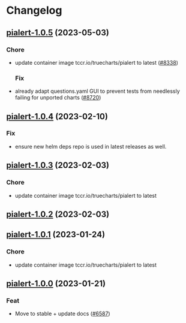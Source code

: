 # Changelog



## [pialert-1.0.5](https://github.com/truecharts/charts/compare/pialert-1.0.4...pialert-1.0.5) (2023-05-03)

### Chore

- update container image tccr.io/truecharts/pialert to latest ([#8338](https://github.com/truecharts/charts/issues/8338))
  
  ### Fix

- already adapt questions.yaml GUI to prevent tests from needlessly failing for unported charts ([#8720](https://github.com/truecharts/charts/issues/8720))
  
  


## [pialert-1.0.4](https://github.com/truecharts/charts/compare/pialert-1.0.3...pialert-1.0.4) (2023-02-10)

### Fix

- ensure new helm deps repo is used in latest releases as well.
  
  


## [pialert-1.0.3](https://github.com/truecharts/charts/compare/pialert-1.0.2...pialert-1.0.3) (2023-02-03)

### Chore

- update container image tccr.io/truecharts/pialert to latest
  
  


## [pialert-1.0.2](https://github.com/truecharts/charts/compare/pialert-1.0.1...pialert-1.0.2) (2023-02-03)




## [pialert-1.0.1](https://github.com/truecharts/charts/compare/pialert-1.0.0...pialert-1.0.1) (2023-01-24)

### Chore

- update container image tccr.io/truecharts/pialert to latest
  
  


## [pialert-1.0.0](https://github.com/truecharts/charts/compare/pialert-0.0.4...pialert-1.0.0) (2023-01-21)

### Feat

- Move to stable + update docs ([#6587](https://github.com/truecharts/charts/issues/6587))
  
  